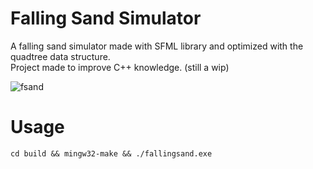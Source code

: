 # Falling Sand Simulator

A falling sand simulator made with SFML library and optimized with the quadtree data structure.\
Project made to improve C++ knowledge. (still a wip)

![fsand](https://github.com/ketameen/fallingsand-sim/assets/112092724/4caf3613-2838-41b0-a76b-dfee2e80baba)

# Usage
```
cd build && mingw32-make && ./fallingsand.exe
```
